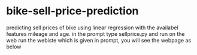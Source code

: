 # bike-sell-price-prediction
predicting sell prices of bike using linear regression with the availabel features mileage and age.
 in the prompt type sellprice.py and run
 on the web run the webiste which is given in prompt, you will see the webpage as below
